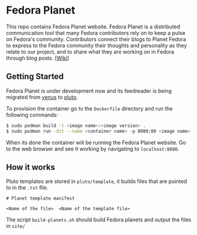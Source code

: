 # Fedora Planet

This repo contains Fedora Planet website. Fedora Planet is a distributed communication tool that many Fedora contributors rely on to keep a pulse on Fedora's community. Contributors connect their blogs to Planet Fedora to express to the Fedora community their thoughts and personality as they relate to our project, and to share what they are working on in Fedora through blog posts. [[Wiki](https://fedoraproject.org/wiki/Planet)]

## Getting Started

Fedora Planet is under development now and its feedreader is being migrated from [venus](https://github.com/rubys/venus) to [pluto](https://github.com/feedreader/pluto).

To provision the container go to the `Dockerfile` directory and run the following commands:

```sh
$ sudo podman build -t <image name>:<image version> .
$ sudo podman run -dit --name <container name> -p 8080:80 <image name>:<image version>
```

When its done the container will be running the Fedora Planet website.
Go to the web browser and see it working by navigating to `localhost:8080`.

## How it works

Pluto templates are stored in `pluto/template`, it builds files that are pointed to in the `.txt` file.

```
# Planet template manifest

<Name of the file>  <Name of the template file>
```

The script `build-planets.sh` should build Fedora planets and output the files in `site/`

